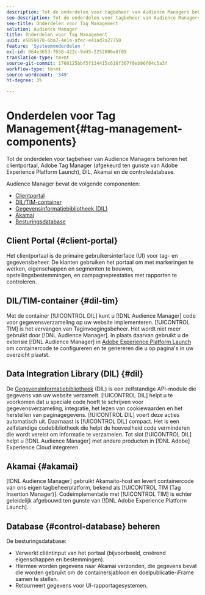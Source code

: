 ```yaml
---
description: Tot de onderdelen voor tagbeheer van Audience Managers behoren het clientportaal, Adobe Tag Manager (afgekeurd ten gunste van Adobe Experience Platform Launch), DIL, Akamai en de controledatabase.
seo-description: Tot de onderdelen voor tagbeheer van Audience Managers behoren het clientportaal, Adobe Tag Manager (afgekeurd ten gunste van Adobe Experience Platform Launch), DIL, Akamai en de controledatabase.
seo-title: Onderdelen voor Tag Management
solution: Audience Manager
title: Onderdelen voor Tag Management
uuid: e5059478-6ba7-4e1a-afec-e41ad7a27750
feature: 'Systeemonderdelen '
exl-id: 064e3653-7658-422c-9dd5-2252806e8f09
translation-type: tm+mt
source-git-commit: 1760125bbf5f134415c616f367f0eb96f04c5a3f
workflow-type: tm+mt
source-wordcount: '349'
ht-degree: 3%

---
```


# Onderdelen voor Tag Management{#tag-management-components}

Tot de onderdelen voor tagbeheer van Audience Managers behoren het clientportaal, Adobe Tag Manager (afgekeurd ten gunste van Adobe Experience Platform Launch), DIL, Akamai en de controledatabase.

<!-- 

c_comptag.xml

 -->

Audience Manager bevat de volgende componenten:

* [Clientportal](../../reference/system-components/components-tag-management.md#client-portal)
* [DIL/TIM-container](../../reference/system-components/components-tag-management.md#dil-tim)
* [Gegevensinformatiebibliotheek (DIL)](../../reference/system-components/components-tag-management.md#dil)
* [Akamai](../../reference/system-components/components-tag-management.md#akamai)
* [Besturingsdatabase](../../reference/system-components/components-tag-management.md#control-database)

## Client Portal {#client-portal}

Het clientportaal is de primaire gebruikersinterface (UI) voor tag- en gegevensbeheer. De klanten gebruiken het portaal om met markeringen te werken, eigenschappen en segmenten te bouwen, opstellingsbestemmingen, en campagneprestaties met rapporten te controleren.

## DIL/TIM-container {#dil-tim}

Met de container [!UICONTROL DIL] kunt u [!DNL Audience Manager] code voor gegevensverzameling op uw website implementeren. [!UICONTROL TIM] is het vervangen van Taginvoegingsbeheer. Het wordt niet meer gebruikt door [!DNL Audience Manager]. In plaats daarvan gebruikt u de extensie [!DNL Audience Manager] in [Adobe Experience Platform Launch](https://experienceleague.adobe.com/docs/launch/using/extensions-ref/adobe-extension/audience-manager/overview.html) om containercode te configureren en te genereren die u op pagina&#39;s in uw overzicht plaatst.

## Data Integration Library (DIL) {#dil}

De [Gegevensinformatiebibliotheek](../../dil/dil-overview.md) (DIL) is een zelfstandige API-module die gegevens van uw website verzamelt. [!UICONTROL DIL] helpt u te voorkomen dat u speciale code hoeft te schrijven voor gegevensverzameling, integratie, het lezen van cookiewaarden en het herstellen van paginagegevens. [!UICONTROL DIL] voert deze acties automatisch uit. Daarnaast is [!UICONTROL DIL] compact. Het is een zelfstandige codebibliotheek die helpt de hoeveelheid code verminderen die wordt vereist om informatie te verzamelen. Tot slot [!UICONTROL DIL] helpt u [!DNL Audience Manager] met andere producten in [!DNL Adobe] Experience Cloud integreren.

## Akamai {#akamai}

[!DNL Audience Manager] gebruikt  [](https://www.akamai.com/us/en/about/) Akamaito-host en levert containercode van ons eigen tagbeheerplatform, bekend als  [!UICONTROL TIM (Tag Insertion Manager)]. Codeimplementatie met [!UICONTROL TIM] is echter geleidelijk afgebouwd ten gunste van [!DNL Adobe Experience Platform Launch].

## Database {#control-database} beheren

De besturingsdatabase:

* Verwerkt cliëntinput van het portaal (bijvoorbeeld, creërend eigenschappen en bestemmingen).
* Hiermee worden gegevens naar Akamai verzonden, die gegevens bevat die worden gebruikt om de containersjabloon en doelpublicatie-iFrame samen te stellen.
* Retourneert gegevens voor UI-rapportagesystemen.
